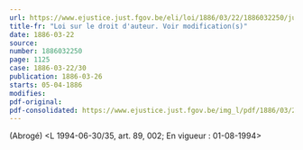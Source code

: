 ```yaml
---
url: https://www.ejustice.just.fgov.be/eli/loi/1886/03/22/1886032250/justel
title-fr: "Loi sur le droit d'auteur. Voir modification(s)"
date: 1886-03-22
source:
number: 1886032250
page: 1125
case: 1886-03-22/30
publication: 1886-03-26
starts: 05-04-1886
modifies:
pdf-original:
pdf-consolidated: https://www.ejustice.just.fgov.be/img_l/pdf/1886/03/22/1886032250_F.pdf
---
```


(Abrogé) <L 1994-06-30/35, art. 89, 002;  En vigueur :  01-08-1994>
